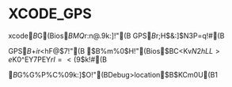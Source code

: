 # XCODE_GPS

xcode$B$G(Bios$BMQ%"%W%j%1!<%7%g%s$r:n@.$9$k:]!"(B
GPS$B$r;H$&:]$N3P=q!#(B

GPS$B$+$i%G!<%?$r<hF@$7!"(B
$B%m%0$H!"(Bios$BC<Kv$N2hLL>e$K0^EY7PEY$rI=<($9$k!#(B

$B%7%e%_%l!<%?$G%G%P%C%0$9$k:]$O!"(BDebug>location$B$KCm0U(B1
